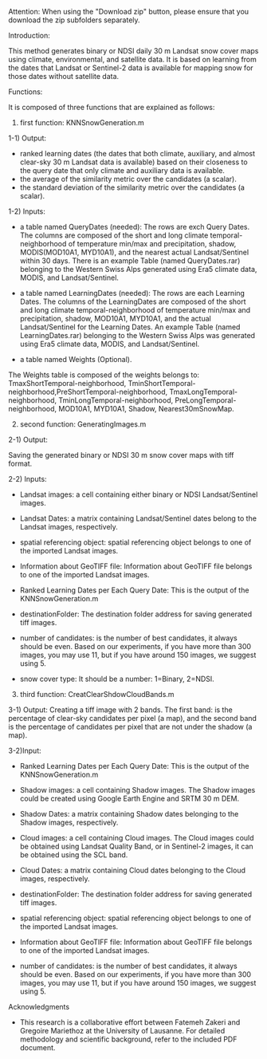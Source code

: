 Attention:
When using the "Download zip" button, please ensure that you download the zip subfolders separately.



Introduction:

This method generates binary or NDSI daily 30 m Landsat snow cover maps using climate, environmental, and satellite data. It is based on learning from the dates that Landsat or Sentinel-2 data is available for mapping snow for those dates without satellite data. 

Functions:

It is composed of three functions that are explained as follows:

1) first function: KNNSnowGeneration.m

1-1) Output: 

- ranked learning dates (the dates that both climate, auxiliary, and almost clear-sky 30 m Landsat data is available) based on their closeness to the query date that only climate and auxiliary data is available. 
- the average of the similarity metric over the candidates (a scalar).
- the standard deviation of the similarity metric over the candidates (a scalar).

1-2) Inputs:

- a table named QueryDates (needed):
The rows are exch Query Dates. 
The columns are composed of the short and long climate temporal-neighborhood of temperature min/max and precipitation, shadow,  MODIS(MOD10A1, MYD10A1), and the nearest actual Landsat/Sentinel within 30 days. There is an example Table (named QueryDates.rar) belonging to the Western Swiss Alps generated using Era5 climate data, MODIS, and Landsat/Sentinel. 

- a table named LearningDates (needed):
The rows are each  Learning Dates.
The columns of the LearningDates are composed of the short and long climate temporal-neighborhood of temperature min/max and precipitation, shadow,  MOD10A1, MYD10A1, and the actual Landsat/Sentinel for the Learning Dates. An example Table (named LearningDates.rar) belonging to the Western Swiss Alps was generated using Era5 climate data, MODIS, and Landsat/Sentinel. 

- a table named Weights (Optional).

The  Weights table is composed of the weights belongs to: TmaxShortTemporal-neighborhood, TminShortTemporal-neighborhood,PreShortTemporal-neighborhood, TmaxLongTemporal-neighborhood, TminLongTemporal-neighborhood, PreLongTemporal-neighborhood, MOD10A1, MYD10A1, Shadow, Nearest30mSnowMap.

2) second function: GeneratingImages.m 

2-1) Output:

Saving the generated binary or NDSI 30 m snow cover maps with tiff format.

2-2) Inputs:
- Landsat images: a cell containing either binary or NDSI Landsat/Sentinel images.
- Landsat Dates: a matrix containing Landsat/Sentinel dates belong to the Landsat images, respectively.
- spatial referencing object: spatial referencing object belongs to one of the imported Landsat images.
- Information about GeoTIFF file:  Information about GeoTIFF file belongs to one of the imported Landsat images.
- Ranked Learning Dates per Each Query Date: This is the output of the KNNSnowGeneration.m  
- destinationFolder: The destination folder address for saving generated tiff images.
- number of candidates: is the number of best candidates, it always should be even. Based on our experiments,  if you have more than 300 images, you may use 11, but if you have around 150 images, we suggest using 5. 

- snow cover type: It should be a number: 1=Binary, 2=NDSI. 

3) third function: CreatClearShdowCloudBands.m

3-1) Output: 
Creating a tiff image with 2 bands. The first band: is the percentage of clear-sky candidates per pixel (a map), and the second band is the percentage of candidates per pixel that are not under the shadow (a map). 

3-2)Input: 

- Ranked Learning Dates per Each Query Date: This is the output of the KNNSnowGeneration.m

- Shadow images: a cell containing Shadow images. The Shadow images could be created using Google Earth Engine and SRTM 30 m DEM.

- Shadow Dates: a matrix containing Shadow dates belonging to the Shadow images, respectively.
 
- Cloud images: a cell containing Cloud images. The Cloud images could be obtained using Landsat Quality Band, or in Sentinel-2 images, it can be obtained using the SCL band. 
- Cloud Dates: a matrix containing Cloud dates belonging to the Cloud images, respectively.

- destinationFolder: The destination folder address for saving generated tiff images.

- spatial referencing object: spatial referencing object belongs to one of the imported Landsat images.
 
- Information about GeoTIFF file:  Information about GeoTIFF file belongs to one of the imported Landsat images.
- number of candidates: is the number of best candidates, it always should be even. Based on our experiments,  if you have more than 300 images, you may use 11, but if you have around 150 images, we suggest using 5.

Acknowledgments
- This research is a collaborative effort between Fatemeh Zakeri and Gregoire Mariethoz at the University of Lausanne. For detailed methodology and scientific background, refer to the included PDF document.
